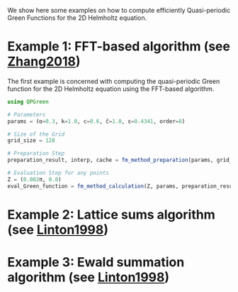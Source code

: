 We show here some examples on how to compute efficiently Quasi-periodic Green Functions for the 2D Helmholtz equation.

# Example 1: FFT-based algorithm (see [Zhang2018](@cite))
The first example is concerned with computing the quasi-periodic Green function for the 2D Helmholtz equation using the FFT-based algorithm.

```julia
using QPGreen

# Parameters
params = (α=0.3, k=1.0, c=0.6, c̃=1.0, ε=0.4341, order=8)

# Size of the Grid
grid_size = 128

# Preparation Step
preparation_result, interp, cache = fm_method_preparation(params, grid_size);

# Evaluation Step for any points
Z = (0.002π, 0.0)
eval_Green_function = fm_method_calculation(Z, params, preparation_result, interp, cache; nb_terms=32)
```

# Example 2: Lattice sums algorithm (see [Linton1998](@cite))



# Example 3: Ewald summation algorithm (see [Linton1998](@cite))
